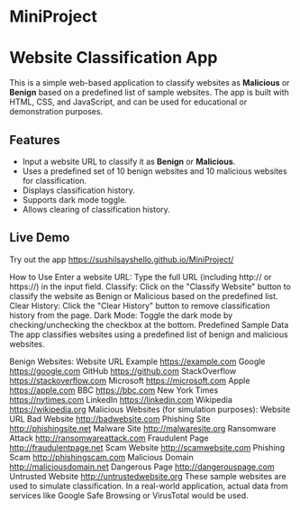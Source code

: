 # MiniProject

# Website Classification App

This is a simple web-based application to classify websites as **Malicious** or **Benign** based on a predefined list of sample websites. The app is built with HTML, CSS, and JavaScript, and can be used for educational or demonstration purposes.

## Features

- Input a website URL to classify it as **Benign** or **Malicious**.
- Uses a predefined set of 10 benign websites and 10 malicious websites for classification.
- Displays classification history.
- Supports dark mode toggle.
- Allows clearing of classification history.

## Live Demo

Try out the app https://sushilsayshello.github.io/MiniProject/ 

How to Use
Enter a website URL: Type the full URL (including http:// or https://) in the input field.
Classify: Click on the "Classify Website" button to classify the website as Benign or Malicious based on the predefined list.
Clear History: Click the "Clear History" button to remove classification history from the page.
Dark Mode: Toggle the dark mode by checking/unchecking the checkbox at the bottom.
Predefined Sample Data
The app classifies websites using a predefined list of benign and malicious websites.

Benign Websites:
Website	URL
Example	https://example.com
Google	https://google.com
GitHub	https://github.com
StackOverflow	https://stackoverflow.com
Microsoft	https://microsoft.com
Apple	https://apple.com
BBC	https://bbc.com
New York Times	https://nytimes.com
LinkedIn	https://linkedin.com
Wikipedia	https://wikipedia.org
Malicious Websites (for simulation purposes):
Website	URL
Bad Website	http://badwebsite.com
Phishing Site	http://phishingsite.net
Malware Site	http://malwaresite.org
Ransomware Attack	http://ransomwareattack.com
Fraudulent Page	http://fraudulentpage.net
Scam Website	http://scamwebsite.com
Phishing Scam	http://phishingscam.com
Malicious Domain	http://maliciousdomain.net
Dangerous Page	http://dangerouspage.com
Untrusted Website	http://untrustedwebsite.org
These sample websites are used to simulate classification. In a real-world application, actual data from services like Google Safe Browsing or VirusTotal would be used.


